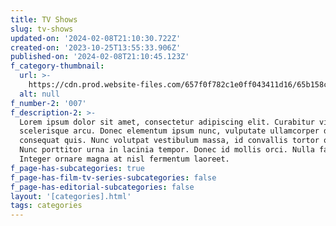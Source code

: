 ```yaml
---
title: TV Shows
slug: tv-shows
updated-on: '2024-02-08T21:10:30.722Z'
created-on: '2023-10-25T13:55:33.906Z'
published-on: '2024-02-08T21:10:45.123Z'
f_category-thumbnail:
  url: >-
    https://cdn.prod.website-files.com/657f0f782c1e0ff043411d16/65b158c9242576ca1d69a5e1_938A0862.JPG
  alt: null
f_number-2: '007'
f_description-2: >-
  Lorem ipsum dolor sit amet, consectetur adipiscing elit. Curabitur vitae
  scelerisque arcu. Donec elementum ipsum nunc, vulputate ullamcorper dolor
  consequat quis. Nunc volutpat vestibulum massa, id convallis tortor ornare in.
  Nunc porttitor urna in lacinia tempor. Donec id mollis orci. Nulla facilisi.
  Integer ornare magna at nisl fermentum laoreet.
f_page-has-subcategories: true
f_page-has-film-tv-series-subcategories: false
f_page-has-editorial-subcategories: false
layout: '[categories].html'
tags: categories
---
```



